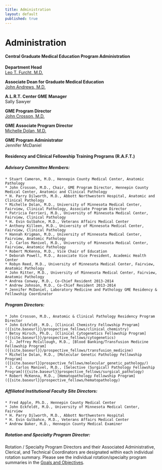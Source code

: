```yaml
---
title: Administration
layout: default
published: true
---
```


#  Administration

#### Central Graduate Medical Education Program Administration

**Department Head**  
[Leo T. Furcht, M.D.](http://pathology.umn.edu/about/chair/)

**Associate Dean for Graduate Medical Education**  
[John Andrews, M.D.](http://www.peds.umn.edu/general-pediatrics/faculty/john-andrews/index.htm)

**A.L.R.T. Center GME Manager**  
Sally Sawyer

**GME Program Director**  
[John Crosson, M.D.](../user/35)

**GME Associate Program Director**  
[Michelle Dolan, M.D.](../user/34)

**GME Program Administrator**  
Jennifer McDaniel

#### Residency and Clinical Fellowship Training Programs (R.A.F.T.)

##### Advisory Committee Members:

    * Stuart Cameron, M.D., Hennepin County Medical Center, Anatomic Pathology
    * John Crosson, M.D., Chair, GME Program Director, Hennepin County Medical Center, Anatomic and Clinical Pathology
    * H. Parry Dilworth, M.D., Abbott Northwestern Hospital, Anatomic and Clinical Pathology
    * Michelle Dolan, M.D., University of Minnesota Medical Center, Fairview, Clinical Pathology, Associate Program Director
    * Patricia Ferrieri, M.D., University of Minnesota Medical Center, Fairview, Clinical Pathology
    * H. Evin Gulbahce, M.D., Veterans Affairs Medical Center
    * Anthony Killeen, M.D., University of Minnesota Medical Center, Fairview, Clinical Pathology
    * Hannah Krigman, M.D., University of Minnesota Medical Center, Fairview, Anatomic Pathology
    * J. Carlos Manivel, M.D., University of Minnesota Medical Center, Fairview, Anatomic Pathology
    * Robert McKenna, M.D., Vice Chair of Education
    * Deborah Powell, M.D., Associate Vice President, Academic Health Center
    * Robyn Reed, M.D., University of Minnesota Medical Center, Fairview, Anatomic Pathology
    * John Ritter, M.D., University of Minnesota Medical Center, Fairview, Anatomic Pathology
    * Andrea Conway, M.D., Co-Chief Resident 2013-2014
    * Andrew Johnson, M.D., Co-Chief Resident 2013-2014
    * Jennifer McDaniel, Laboratory Medicine and Pathology GME Residency & Fellowship Coordinator
##### Program Directors:

    * John Crosson, M.D., Anatomic & Clinical Pathology Residency Program Director
    * John Eckfeldt, M.D., [Clinical Chemistry Fellowship Program]({{site.baseurl}}/prospective_fellows/clinical_chemistry)
    * Betsy Hirsch, Ph.D., [Clinical Cytogenetics Fellowship Program]({{site.baseurl}}/prospective_fellows/cytogenetics)
    * J. Jeffrey McCullough, M.D., [Blood Banking/Transfusion Medicine Fellowship Program]({{site.baseurl}}/prospective_fellows/transfusion_medicine)
    * Michelle Dolan, M.D., [Molecular Genetic Pathology Fellowship Program]({{site.baseurl}}prospective_fellows/molecular_genetic_pathology/)
    * J. Carlos Manivel, M.D., [Selective (Surgical) Pathology Fellowship Program]({{site.baseurl}}prospective_fellows/surgical_pathology)
    * Robert McKenna, M.D., [Hematopathology Fellowship Program]({{site.baseurl}}prospective_fellows/hematopathology)
##### Affiliated Institutional Faculty Site Directors:

    * Fred Apple, Ph.D., Hennepin County Medical Center
    * John Eckfeldt, M.D., University of Minnesota Medical Center, Fairview
    * H. Parry Dilworth, M.D., Abbott Northwestern Hospital
    * H. Evin Gulbahce, M.D., Veterans Affairs Medical Center
    * Andrew Baker, M.D., Hennepin County Medical Examiner
##### Rotation and Specialty Program Director:

Rotation / Specialty Program Directors and their Associated Administrative,
Clerical, and Technical Coordinators are designated within each individual
rotation summary. Please see the individual rotation/specialty program
summaries in the [Goals and Objectives]({{site.baseurl}}/prospective_residents/rotations/).